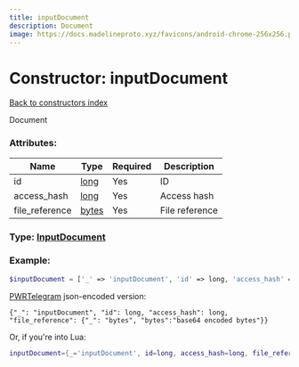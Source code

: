 ```yaml
---
title: inputDocument
description: Document
image: https://docs.madelineproto.xyz/favicons/android-chrome-256x256.png
---
```

# Constructor: inputDocument  
[Back to constructors index](index.md)



Document

### Attributes:

| Name     |    Type       | Required | Description |
|----------|---------------|----------|-------------|
|id|[long](../types/long.md) | Yes|ID|
|access\_hash|[long](../types/long.md) | Yes|Access hash|
|file\_reference|[bytes](../types/bytes.md) | Yes|File reference|



### Type: [InputDocument](../types/InputDocument.md)


### Example:

```php
$inputDocument = ['_' => 'inputDocument', 'id' => long, 'access_hash' => long, 'file_reference' => 'bytes'];
```  

[PWRTelegram](https://pwrtelegram.xyz) json-encoded version:

```
{"_": "inputDocument", "id": long, "access_hash": long, "file_reference": {"_": "bytes", "bytes":"base64 encoded bytes"}}
```


Or, if you're into Lua:

```lua
inputDocument={_='inputDocument', id=long, access_hash=long, file_reference='bytes'}

```



